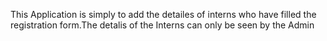 This Application is simply to add the detailes of interns who have filled the registration form.The detalis of the Interns can only be seen by the Admin
